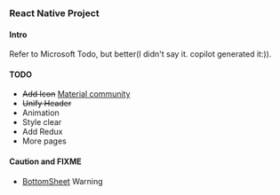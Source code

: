 ### React Native Project

#### Intro

Refer to Microsoft Todo, but better(I didn't say it. copilot generated it:)).

#### TODO

- ~~Add Icon~~ [Material community](https://static.enapter.com/rn/icons/material-community.html)
- ~~Unify Header~~
- Animation
- Style clear
- Add Redux
- More pages


#### Caution and FIXME

- [BottomSheet](https://github.com/gorhom/react-native-bottom-sheet/pull/1848) Warning